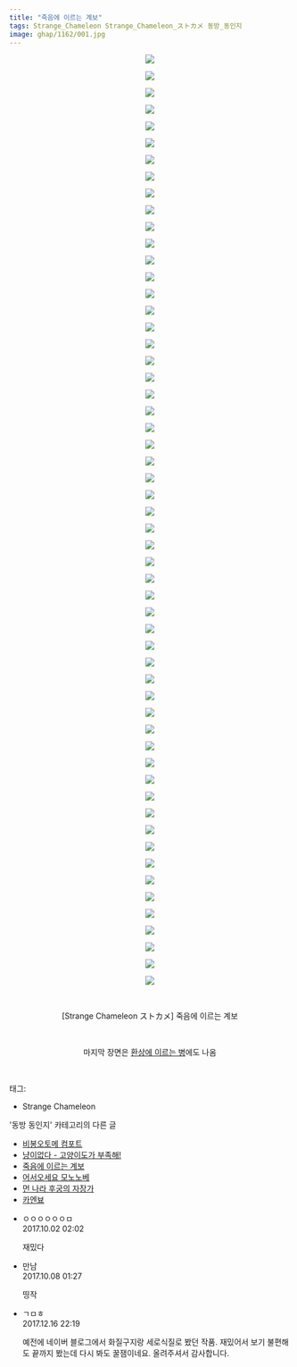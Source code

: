 ```yaml
---
title: "죽음에 이르는 계보"
tags: Strange_Chameleon Strange_Chameleon_ストカメ 동방_동인지
image: ghap/1162/001.jpg
---
```

<div class="article">
<p style="text-align: center; clear: none; float: none;"><img src="{{ site.nasurl }}/ghap/1162/001.jpg"/></p>
<p style="text-align: center; clear: none; float: none;"><img src="{{ site.nasurl }}/ghap/1162/002.jpg"/></p>
<p style="text-align: center; clear: none; float: none;"><img src="{{ site.nasurl }}/ghap/1162/003.jpg"/></p>
<p style="text-align: center; clear: none; float: none;"><img src="{{ site.nasurl }}/ghap/1162/004.jpg"/></p>
<p style="text-align: center; clear: none; float: none;"><img src="{{ site.nasurl }}/ghap/1162/005.jpg"/></p>
<p style="text-align: center; clear: none; float: none;"><img src="{{ site.nasurl }}/ghap/1162/006.jpg"/></p>
<p style="text-align: center; clear: none; float: none;"><img src="{{ site.nasurl }}/ghap/1162/007.jpg"/></p>
<p style="text-align: center; clear: none; float: none;"><img src="{{ site.nasurl }}/ghap/1162/008.jpg"/></p>
<p style="text-align: center; clear: none; float: none;"><img src="{{ site.nasurl }}/ghap/1162/009.jpg"/></p>
<p style="text-align: center; clear: none; float: none;"><img src="{{ site.nasurl }}/ghap/1162/010.jpg"/></p>
<p style="text-align: center; clear: none; float: none;"><img src="{{ site.nasurl }}/ghap/1162/011.jpg"/></p>
<p style="text-align: center; clear: none; float: none;"><img src="{{ site.nasurl }}/ghap/1162/012.jpg"/></p>
<p style="text-align: center; clear: none; float: none;"><img src="{{ site.nasurl }}/ghap/1162/013.jpg"/></p>
<p style="text-align: center; clear: none; float: none;"><img src="{{ site.nasurl }}/ghap/1162/014.jpg"/></p>
<p style="text-align: center; clear: none; float: none;"><img src="{{ site.nasurl }}/ghap/1162/015.jpg"/></p>
<p style="text-align: center; clear: none; float: none;"><img src="{{ site.nasurl }}/ghap/1162/016.jpg"/></p>
<p style="text-align: center; clear: none; float: none;"><img src="{{ site.nasurl }}/ghap/1162/017.jpg"/></p>
<p style="text-align: center; clear: none; float: none;"><img src="{{ site.nasurl }}/ghap/1162/018.jpg"/></p>
<p style="text-align: center; clear: none; float: none;"><img src="{{ site.nasurl }}/ghap/1162/019.jpg"/></p>
<p style="text-align: center; clear: none; float: none;"><img src="{{ site.nasurl }}/ghap/1162/020.jpg"/></p>
<p style="text-align: center; clear: none; float: none;"><img src="{{ site.nasurl }}/ghap/1162/021.jpg"/></p>
<p style="text-align: center; clear: none; float: none;"><img src="{{ site.nasurl }}/ghap/1162/022.jpg"/></p>
<p style="text-align: center; clear: none; float: none;"><img src="{{ site.nasurl }}/ghap/1162/023.jpg"/></p>
<p style="text-align: center; clear: none; float: none;"><img src="{{ site.nasurl }}/ghap/1162/024.jpg"/></p>
<p style="text-align: center; clear: none; float: none;"><img src="{{ site.nasurl }}/ghap/1162/025.jpg"/></p>
<p style="text-align: center; clear: none; float: none;"><img src="{{ site.nasurl }}/ghap/1162/026.jpg"/></p>
<p style="text-align: center; clear: none; float: none;"><img src="{{ site.nasurl }}/ghap/1162/027.jpg"/></p>
<p style="text-align: center; clear: none; float: none;"><img src="{{ site.nasurl }}/ghap/1162/028.jpg"/></p>
<p style="text-align: center; clear: none; float: none;"><img src="{{ site.nasurl }}/ghap/1162/029.jpg"/></p>
<p style="text-align: center; clear: none; float: none;"><img src="{{ site.nasurl }}/ghap/1162/030.jpg"/></p>
<p style="text-align: center; clear: none; float: none;"><img src="{{ site.nasurl }}/ghap/1162/031.jpg"/></p>
<p style="text-align: center; clear: none; float: none;"><img src="{{ site.nasurl }}/ghap/1162/032.jpg"/></p>
<p style="text-align: center; clear: none; float: none;"><img src="{{ site.nasurl }}/ghap/1162/033.jpg"/></p>
<p style="text-align: center; clear: none; float: none;"><img src="{{ site.nasurl }}/ghap/1162/034.jpg"/></p>
<p style="text-align: center; clear: none; float: none;"><img src="{{ site.nasurl }}/ghap/1162/035.jpg"/></p>
<p style="text-align: center; clear: none; float: none;"><img src="{{ site.nasurl }}/ghap/1162/036.jpg"/></p>
<p style="text-align: center; clear: none; float: none;"><img src="{{ site.nasurl }}/ghap/1162/037.jpg"/></p>
<p style="text-align: center; clear: none; float: none;"><img src="{{ site.nasurl }}/ghap/1162/038.jpg"/></p>
<p style="text-align: center; clear: none; float: none;"><img src="{{ site.nasurl }}/ghap/1162/039.jpg"/></p>
<p style="text-align: center; clear: none; float: none;"><img src="{{ site.nasurl }}/ghap/1162/040.jpg"/></p>
<p style="text-align: center; clear: none; float: none;"><img src="{{ site.nasurl }}/ghap/1162/041.jpg"/></p>
<p style="text-align: center; clear: none; float: none;"><img src="{{ site.nasurl }}/ghap/1162/042.jpg"/></p>
<p style="text-align: center; clear: none; float: none;"><img src="{{ site.nasurl }}/ghap/1162/043.jpg"/></p>
<p style="text-align: center; clear: none; float: none;"><img src="{{ site.nasurl }}/ghap/1162/044.jpg"/></p>
<p style="text-align: center; clear: none; float: none;"><img src="{{ site.nasurl }}/ghap/1162/045.jpg"/></p>
<p style="text-align: center; clear: none; float: none;"><img src="{{ site.nasurl }}/ghap/1162/046.jpg"/></p>
<p style="text-align: center; clear: none; float: none;"><img src="{{ site.nasurl }}/ghap/1162/047.jpg"/></p>
<p style="text-align: center; clear: none; float: none;"><img src="{{ site.nasurl }}/ghap/1162/048.jpg"/></p>
<p style="text-align: center; clear: none; float: none;"><img src="{{ site.nasurl }}/ghap/1162/049.jpg"/></p>
<p style="text-align: center; clear: none; float: none;"><img src="{{ site.nasurl }}/ghap/1162/050.jpg"/></p>
<p style="text-align: center; clear: none; float: none;"><img src="{{ site.nasurl }}/ghap/1162/051.jpg"/></p>
<p style="text-align: center; clear: none; float: none;"><img src="{{ site.nasurl }}/ghap/1162/052.jpg"/></p>
<p style="text-align: center; clear: none; float: none;"><img src="{{ site.nasurl }}/ghap/1162/053.jpg"/></p>
<p style="text-align: center; clear: none; float: none;"><img src="{{ site.nasurl }}/ghap/1162/054.jpg"/></p>
<p style="text-align: center; clear: none; float: none;"><img src="{{ site.nasurl }}/ghap/1162/055.jpg"/></p>
<p style="text-align: center; clear: none; float: none;"><img src="{{ site.nasurl }}/ghap/1162/056.jpg"/></p>
<p style="text-align: center; clear: none; float: none;"><br/></p>
<p style="text-align: center; clear: none; float: none;">[Strange Chameleon ストカメ] 죽음에 이르는 계보</p>
<p style="text-align: center; clear: none; float: none;"><br/></p>
<p style="text-align: center; clear: none; float: none;">마지막 장면은 <a class="tx-link" href="http://ghaptouhou.tistory.com/148" target="_blank">환상에 이르는 병</a>에도 나옴</p>
<p><br/></p>
</div><div class="tagTrail">
<p>태그: </p>
<ul>
<li>Strange Chameleon</li>
</ul>
</div><div class="another">
<p>'동방 동인지' 카테고리의 다른 글</p>
<ul>
<li><a href="/2016-07-28-ghap_1165">비봉오토메 컴포트</a></li>
<li><a href="/2016-07-28-ghap_1163">냥이없다 - 고양이도가 부족해!</a></li>
<li><a href="/2016-07-27-ghap_1162">죽음에 이르는 계보</a></li>
<li><a href="/2016-07-27-ghap_1161">어서오세요 모노노베</a></li>
<li><a href="/2016-07-27-ghap_1160">먼 나라 후궁의 자장가</a></li>
<li><a href="/2016-07-27-ghap_1159">카엔뵤</a></li>
</ul>
</div><div class="cb_module cb_fluid">
<div class="cb_wrt cb_profile">
<div class="comment">
<ul>
<li class="cb_thumb_off" id="comment15094730">
<div class="cb_comment_area">
<div class="cb_info_area">
<div class="cb_section">
<span class="cb_nick_name">ㅇㅇㅇㅇㅇㅇㅁ</span>
</div>
<div class="cb_section">
<span class="cb_date">2017.10.02 02:02 </span>
</div>
</div>
<div class="cb_dsc_comment">
<p class="cb_dsc">
											재밌다
										</p>
</div>
</div></li>
<li class="cb_thumb_off" id="comment15099560">
<div class="cb_comment_area">
<div class="cb_info_area">
<div class="cb_section">
<span class="cb_nick_name">만남</span>
</div>
<div class="cb_section">
<span class="cb_date">2017.10.08 01:27 </span>
</div>
</div>
<div class="cb_dsc_comment">
<p class="cb_dsc">
											띵작<br/>
</p>
</div>
</div></li>
<li class="cb_thumb_off" id="comment15153549">
<div class="cb_comment_area">
<div class="cb_info_area">
<div class="cb_section">
<span class="cb_nick_name">ㄱㅁㅎ</span>
</div>
<div class="cb_section">
<span class="cb_date">2017.12.16 22:19 </span>
</div>
</div>
<div class="cb_dsc_comment">
<p class="cb_dsc">
											예전에 네이버 블로그에서 화질구지랑 세로식질로 봤던 작품. 재밌어서 보기 불편해도 끝까지 봤는데 다시 봐도 꿀잼이네요. 올려주셔서 감사합니다.
										</p>
</div>
</div></li>
</ul>
</div>
</div><!-- commentList close -->
</div>